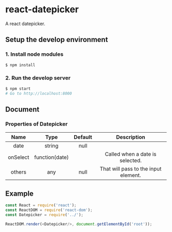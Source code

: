 # react-datepicker
A react datepicker.


## Setup the develop environment
### 1. Install node modules
```bash
$ npm install
```
### 2. Run the develop server
```bash
$ npm start
# Go to http://localhost:8000
```


## Document

### Properties of Datepicker

  Name       |        Type      |   Default  |  Description
:---------:|:-----------:|:--------:|:-----------:
   date        | string           |    null     |                  
   onSelect  | function(date)|              | Called when a date is selected.
   others    |      any          |     null    | That will pass to the input element.


## Example
```js
const React = require('react');
const ReactDOM = require('react-dom');
const Datepicker = require('../');

ReactDOM.render(<Datepicker/>, document.getElementById('root'));
```
